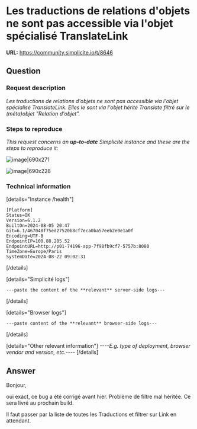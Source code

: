 # Les traductions de relations d'objets ne sont pas accessible via l'objet spécialisé TranslateLink

**URL:** https://community.simplicite.io/t/8646

## Question
### Request description

*Les traductions de relations d'objets ne sont pas accessible via l'objet spécialisé TranslateLink. Elles le sont via l'objet hérité Translate filtré sur le (méta)objet "Relation d'objet".*
### Steps to reproduce

*This request concerns an **up-to-date** Simplicité instance
and these are the steps to reproduce it:*

![image|690x271](upload://r04NwAxWUpvIyHhouqUEvAnKajo.png)

![image|690x228](upload://RGIIInvox8LjbmsFSkRPAOCram.png)

### Technical information

[details="Instance /health"]
```
[Platform]
Status=OK
Version=6.1.2
BuiltOn=2024-08-05 20:47
Git=6.1/467048f75ed27520b8cf7eca0ba57eeb2e0e1a0f
Encoding=UTF-8
EndpointIP=100.88.205.52
EndpointURL=http://p01-74196-app-7f98fb9cf7-5757b:8080
TimeZone=Europe/Paris
SystemDate=2024-08-22 09:02:31
```
[/details]

[details="Simplicité logs"]
```text
---paste the content of the **relevant** server-side logs---
```
[/details]

[details="Browser logs"]
```text
---paste content of the **relevant** browser-side logs---
```
[/details]

[details="Other relevant information"]
*----E.g. type of deployment, browser vendor and version, etc.----*
[/details]

## Answer
Bonjour, 

oui exact, ce bug a été corrigé avant hier. Problème de filtre mal héritée. Ce sera livré au prochain build.

Il faut passer par la liste de toutes les Traductions et filtrer sur Link en attendant.
